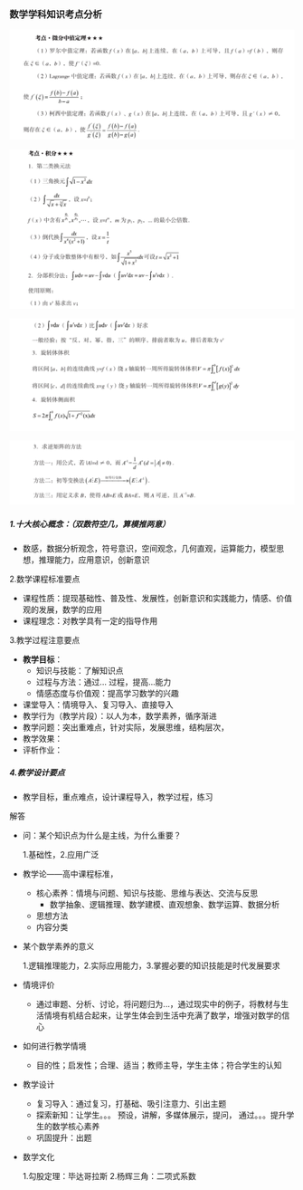 ### 数学学科知识考点分析

![image-20210311151353717](数学学科知识.assets\image-20210311151353717.png)

![image-20210311151526451](数学学科知识.assets\image-20210311151526451.png)

![image-20210311151607764](数学学科知识.assets\image-20210311151607764.png)

![image-20210311151731544](数学学科知识.assets\image-20210311151731544.png)

##### 1.十大核心概念：（双数符空几，算模推两意）

- 数感，数据分析观念，符号意识，空间观念，几何直观，运算能力，模型思想，推理能力，应用意识，创新意识

2.数学课程标准要点

- 课程性质：提现基础性、普及性、发展性，创新意识和实践能力，情感、价值观的发展，数学的应用
- 课程理念：对教学具有一定的指导作用

3.教学过程注意要点

- **教学目标**：
  - 知识与技能：了解知识点
  - 过程与方法：通过... 过程，提高...能力
  - 情感态度与价值观：提高学习数学的兴趣
- 课堂导入：情境导入、复习导入、直接导入
- 教学行为（教学片段）：以人为本，数学素养，循序渐进
- 教学问题：突出重难点，针对实际，发展思维，结构层次，
- 教学效果：
- 评析作业：

##### 4.教学设计要点

- 教学目标，重点难点，设计课程导入，教学过程，练习

解答

- 问：某个知识点为什么是主线，为什么重要？

  1.基础性，2.应用广泛

- 教学论——高中课程标准，
  - 核心素养：情境与问题、知识与技能、思维与表达、交流与反思
    - 数学抽象、逻辑推理、数学建模、直观想象、数学运算、数据分析
  - 思想方法
  - 内容分类
  
- 某个数学素养的意义

  1.逻辑推理能力，2.实际应用能力，3.掌握必要的知识技能是时代发展要求

- 情境评价
  
  - 通过审题、分析、讨论，将问题归为...，通过现实中的例子，将教材与生活情境有机结合起来，让学生体会到生活中充满了数学，增强对数学的信心
  
- 如何进行教学情境
  - 目的性；启发性；合理、适当；教师主导，学生主体；符合学生的认知
  
- 教学设计
  - 复习导入：通过复习，打基础、吸引注意力、引出主题
  - 探索新知：让学生。。。 预设，讲解，多媒体展示，提问，  通过。。。提升学生的数学核心素养
  - 巩固提升：出题
  
- 数学文化

  1.勾股定理：毕达哥拉斯 2.杨辉三角：二项式系数

